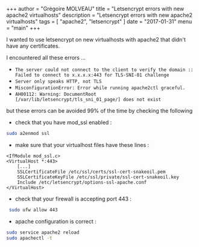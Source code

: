 +++
author = "Grégoire MOLVEAU"
title = "Letsencrypt errors with new apache2 virtualhosts"
description = "Letsencrypt errors with new apache2 virtualhosts"
tags = [
    "apache2",
    "letsencrypt"
]
date = "2017-01-31"
menu = "main"
+++

I wanted to use letsencrypt on new virtualhosts with apache2 that didn't have any certificates.

I encountered all these errors ...
- `The server could not connect to the client to verify the domain :: Failed to connect to x.x.x.x:443 for TLS-SNI-01 challenge`  
- `Server only speaks HTTP, not TLS`  
- `MisconfigurationError: Error while running apache2ctl graceful.`  
- `AH00112: Warning: DocumentRoot 
[/var/lib/letsencrypt/tls_sni_01_page/] does not exist`

but these errors can be avoided 99% of the time by checking the following 

* check that you have mod_ssl enabled : 
```bash
sudo a2enmod ssl
```
*  make sure that your virtualhost files have these lines :
```ApacheConf
<IfModule mod_ssl.c>
<VirtualHost *:443>
    [...]
    SSLCertificateFile /etc/ssl/certs/ssl-cert-snakeoil.pem
    SSLCertificateKeyFile /etc/ssl/private/ssl-cert-snakeoil.key
    Include /etc/letsencrypt/options-ssl-apache.conf
</VirtualHost>
```
* check that your firewall is accepting port 443 :
```bash
 sudo ufw allow 443
```
* apache configuration is correct :
```bash
sudo service apache2 reload
sudo apachectl -t
```